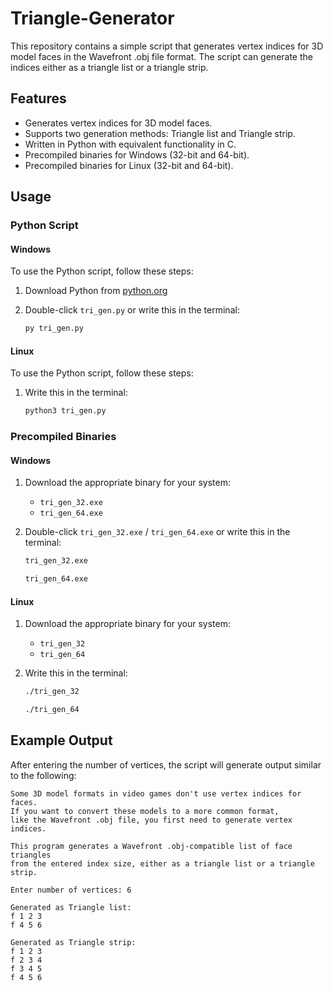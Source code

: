 # Triangle-Generator

This repository contains a simple script that generates vertex indices for 3D model faces in the Wavefront .obj file format. The script can generate the indices either as a triangle list or a triangle strip.

## Features

- Generates vertex indices for 3D model faces.
- Supports two generation methods: Triangle list and Triangle strip.
- Written in Python with equivalent functionality in C.
- Precompiled binaries for Windows (32-bit and 64-bit).
- Precompiled binaries for Linux (32-bit and 64-bit).

## Usage

### Python Script

#### Windows

To use the Python script, follow these steps:

1. Download Python from [python.org](https://www.python.org/)

2. Double-click `tri_gen.py` or write this in the terminal:

    ```sh
    py tri_gen.py
    ```

#### Linux

To use the Python script, follow these steps:

1. Write this in the terminal:

    ```sh
    python3 tri_gen.py
    ```

### Precompiled Binaries

#### Windows

1. Download the appropriate binary for your system:
    - `tri_gen_32.exe`
    - `tri_gen_64.exe`

2. Double-click `tri_gen_32.exe` / `tri_gen_64.exe` or write this in the terminal:

    ```sh
    tri_gen_32.exe
    ```
    ```sh
    tri_gen_64.exe
    ```
#### Linux

1. Download the appropriate binary for your system:
    - `tri_gen_32`
    - `tri_gen_64`

2. Write this in the terminal:

    ```sh
    ./tri_gen_32
    ```
    ```sh
    ./tri_gen_64
    ```

## Example Output

After entering the number of vertices, the script will generate output similar to the following:

```plaintext
Some 3D model formats in video games don't use vertex indices for faces.
If you want to convert these models to a more common format,
like the Wavefront .obj file, you first need to generate vertex indices.

This program generates a Wavefront .obj-compatible list of face triangles
from the entered index size, either as a triangle list or a triangle strip.

Enter number of vertices: 6

Generated as Triangle list:
f 1 2 3
f 4 5 6

Generated as Triangle strip:
f 1 2 3
f 2 3 4
f 3 4 5
f 4 5 6
```
